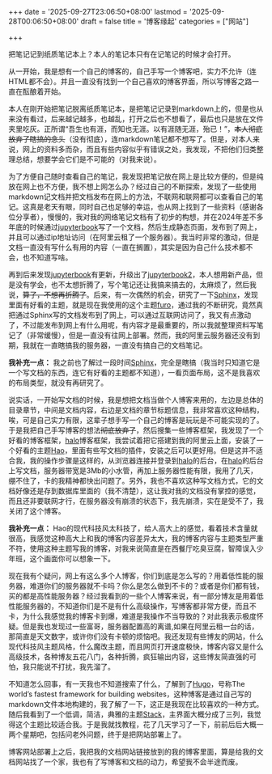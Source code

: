 +++
date = '2025-09-27T23:06:50+08:00'
lastmod = '2025-09-28T00:06:50+08:00'
draft = false
title = '博客缘起'
categories = ["网站"]

+++

把笔记记到纸质笔记本上？本人的笔记本只有在记笔记的时候才会打开。

从一开始，我是想有一个自己的博客的，自己手写一个博客吧，实力不允许（连HTML都不会）。并且一直没有找到一个自己喜欢的博客界面，所以写博客之路一直在酝酿着开始。

本人在刚开始把笔记脱离纸质笔记本，是把笔记记录到markdown上的，但是也从来没有看过，后来越记越多，也越乱，打开之后也不想看了，最后也只是放在文件夹里吃灰。正所谓“吾生也有涯，而知也无涯。以有涯随无涯，殆已！”，<del>本人彻底放弃了瞎搞的念头</del>（没有彻底），连markdown笔记都不想写了。但是，对本人来说，网上的资料多而杂，而且有些内容似乎有错误之处，我发现，不把他们归类整理总结，想要学会它们是不可能的（对我来说）。

为了方便自己随时查看自己的笔记，我发现把笔记放在网上是比较方便的，但是纯放在网上也不方便，我不想上网怎么办？经过自己的不断探索，发现了一些使用markdown记文档并把文档发布在网上的方法，不联网和联网都可以查看自己的笔记。这真是老天有眼，同时自己也足够的幸运，也从网上找到了一些资料（感谢各位分享者），慢慢的，我对我的网络笔记文档有了初步的构想，并在2024年差不多年底的时候通过[jupyterbook](https://jupyterbook.org/en/stable/intro.html)写了一个文档，然后生成静态页面，发布到了网上，并且可以通过ip地址访问（在阿里云租了一个服务器）。我当时非常的激动，但是文档一直没有写什么有用的内容（一直在搁置），其实是因为自己什么技术都不会，也不知道写啥。

再到后来发现[jupyterbook](https://jupyterbook.org/en/stable/intro.html)有更新，升级出了[jupyterbook2](https://next.jupyterbook.org/)，本人想用新产品，但是没有学会，也不太想折腾了，写个笔记还让我搞来搞去的，太麻烦了，然后我说，<del>算了，不想再折腾了</del>。后来，有一次偶然的机会，研究了一下[Sphinx](https://sphinx-doc.cn/en/master/)，发现里面有好看的主题，就是现在我使用的这个主题[furo](https://pradyunsg.me/furo/quickstart)，通过我的不断研究，竟然真把通过Sphinx写的文档发布到了网上，可以通过互联网访问了，我又有点激动了，不过能发布到网上有什么用呢，有内容才是最重要的，所以我就整理资料写笔记了（非常缓慢），但是一直没有往网上部署。然而，我的阿里云服务器还没有到期，我就在一直瞎搞我的服务器，一直没有搞自己的文档笔记。


**我补充一点：** 我之前也了解过一段时间[Sphinx](https://sphinx-doc.cn/en/master/)，完全是瞎搞（我当时只知道它是一个写文档的东西，连它有好看的主题都不知道），一看页面布局，这不是我喜欢的布局类型，就没有再研究了。

说实话，一开始写文档的时候，我是想把文档当做个人博客来用的，左边是总体的目录章节，中间是文档内容，右边是文档的章节标题信息，我非常喜欢这种结构，唉，可是自己实力有限，这辈子想手写一个自己的博客是玩玩是不可能实现的了。于是我把自己手写博客的想法<del>彻底放弃了</del>，然后搜集一些博客框架，我发现了一个好看的博客框架，[halo](https://www.halo.run/)博客框架，我尝试着把它搭建到我的阿里云上面，安装了一个好看的主题[Hao](https://www.halo.run/store/apps/app-MgZJX)，里面有些写文档的插件，安装之后可以更好用。但是这并不适合我，我的操作步骤是这样的，从浏览器连接并登录到[halo](https://www.halo.run/)的后台，在[halo](https://www.halo.run/)的后台上写文档，服务器带宽是3Mb的小水管，再加上服务器性能有限，我用了几天，绷不住了，卡的我精神都快出问题了。另外，我也不喜欢这种写文档方式，它的文档好像还是存到数据库里面的（我不清楚），这让我对我的文档没有掌控的感觉，而且还非要联网才行，在服务器没有崩溃的状态下，我先崩溃，实在是受不了，我关闭了这个博客。

**我补充一点：** Hao的现代科技风太科技了，给人高大上的感觉，看着技术含量就很高，我感觉这种高大上和我的博客内容差异太大，我的博客内容与主题类型严重不符，使用这种主题写我的博客，对我来说简直是在西餐厅吃臭豆腐，智障误入少年班，这个画面你可以想象一下。

现在我有个疑问，网上有这么多个人博客，你们到底是怎么写的？用着低性能的服务器，难道你们的服务器就不卡吗？你么是怎么做到不卡的？或者是你们都有钱，买的都是高性能服务器？经过我看到的一些个人博客来说，有一部分博友是用着低性能服务器的，不知道你们是不是有什么高级操作，写博客都非常方便，而且不卡，为什么我感觉我的博客卡到爆，难道是我操作不当导致的？对此我表示极度怀疑。但是我也发现过一些富哥，服务器配置高的离谱,如果在阿里云租一台的话，那简直是天文数字，或许你们没有卡顿的烦恼吧。我还发现有些博友的网站，什么现代科技风主题风格，什么魔改主题，而且网页打开速度极快，博客内容又是什么高级技术，各种博友五花八门，各种折腾，疯狂输出内容，这些博友简直强的可怕，我只能说不打扰，我先溜了。

不知道怎么回事，有一天我也不知道搜索了什么，了解到了[Hugo](https://gohugo.io/)，号称The world’s fastest framework for building websites，这种博客是通过自己写的markdown文件本地构建的，我了解了一下，这正是我现在比较喜欢的一种方式。随后我看到了一个低调，简洁，典雅的主题[Stack](https://stack.jimmycai.com/)，主界面大概分成了三列，我觉得这个主题比较适合我。于是我就找教程，花了几天学习了一下，前前后后大概一两个星期吧，包括问老外问题，终于是把网站部署上了。

博客网站部署上之后，我把我的文档网站链接放到的我的博客里面，算是给我的文档网站找了一个家，我也有了写博客和文档的动力，希望我不会半途而废。

